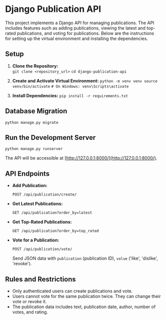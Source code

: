 # Django Publication API

This project implements a Django API for managing publications. The API includes features such as adding publications, viewing the latest and top-rated publications, and voting for publications. Below are the instructions for setting up the virtual environment and installing the dependencies.

## Setup

1.  **Clone the Repository:**    
    `git clone <repository_url>`
    `cd django-publication-api` 
    
3.  **Create and Activate Virtual Environment:**
 `python -m venv venv source venv/bin/activate`
 `# On Windows: venv\Scripts\activate` 
    
5.  **Install Dependencies:**
 `pip install -r requirements.txt` 
    

## Database Migration
`python manage.py migrate` 

## Run the Development Server
`python manage.py runserver` 

The API will be accessible at [http://127.0.0.1:8000/](http://127.0.0.1:8000/).

## API Endpoints

-   **Add Publication:**
    
    `POST /api/publication/create/`
    
-   **Get Latest Publications:**
    
    `GET /api/publication?order_by=latest`
    
-   **Get Top-Rated Publications:**
    
    `GET /api/publication?order_by=top_rated`
    
-   **Vote for a Publication:**
    
    `POST /api/publication/vote/`
    
    Send JSON data with `publication` (publication ID), `value` ('like', 'dislike', 'revoke').
    

## Rules and Restrictions

-   Only authenticated users can create publications and vote.
-   Users cannot vote for the same publication twice. They can change their vote or revoke it.
-   The publication data includes text, publication date, author, number of votes, and rating.
